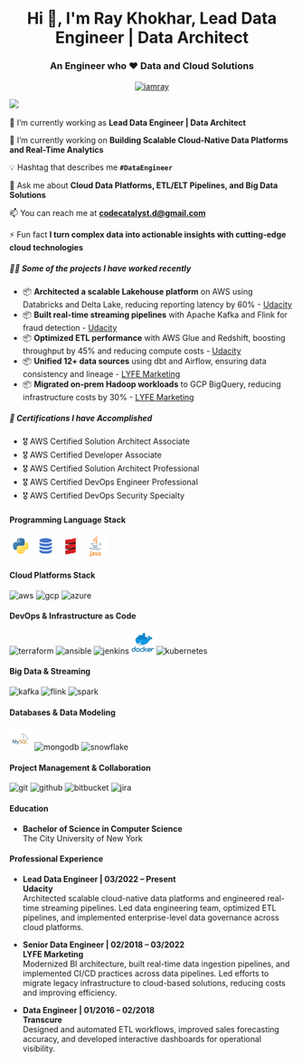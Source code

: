 <h1 align="center">Hi 👋, I'm Ray Khokhar, Lead Data Engineer | Data Architect</h1>
<h3 align="center">An Engineer who ♥ Data and Cloud Solutions</h3>

<p align="center">
  <a href="https://www.linkedin.com/in/ray-khokhar/" target="blank">
    <img align="center" src="https://cdn.jsdelivr.net/npm/simple-icons@3/icons/linkedin.svg" alt="iamray" width="22px" />
  </a>
</p>

![](https://komarev.com/ghpvc/?username=iamraykhokhar&style=flat-square&color=blue)

🏢 I’m currently working as **Lead Data Engineer | Data Architect**

🌱 I’m currently working on **Building Scalable Cloud-Native Data Platforms and Real-Time Analytics**

💡 Hashtag that describes me **`#DataEngineer`**

💬 Ask me about **Cloud Data Platforms, ETL/ELT Pipelines, and Big Data Solutions**

📫 You can reach me at **codecatalyst.d@gmail.com**

⚡ Fun fact **I turn complex data into actionable insights with cutting-edge cloud technologies**

##### 👨‍💻 Some of the projects I have worked recently

- 📦 **Architected a scalable Lakehouse platform** on AWS using Databricks and Delta Lake, reducing reporting latency by 60% - [Udacity](https://www.udacity.com/)
- 📦 **Built real-time streaming pipelines** with Apache Kafka and Flink for fraud detection - [Udacity](https://www.udacity.com/)
- 📦 **Optimized ETL performance** with AWS Glue and Redshift, boosting throughput by 45% and reducing compute costs - [Udacity](https://www.udacity.com/)
- 📦 **Unified 12+ data sources** using dbt and Airflow, ensuring data consistency and lineage - [LYFE Marketing](https://www.lyfemarketing.com/)
- 📦 **Migrated on-prem Hadoop workloads** to GCP BigQuery, reducing infrastructure costs by 30% - [LYFE Marketing](https://www.lyfemarketing.com/)

##### 🧾 Certifications I have Accomplished

- 🎖 AWS Certified Solution Architect Associate
- 🎖 AWS Certified Developer Associate
- 🎖 AWS Certified Solution Architect Professional
- 🎖 AWS Certified DevOps Engineer Professional
- 🎖 AWS Certified DevOps Security Specialty

#### Programming Language Stack
<p align="left">
  <img src="https://raw.githubusercontent.com/github/explore/80688e429a7d4ef2fca1e82350fe8e3517d3494d/topics/python/python.png" alt="python" title="python" width="40" height="40"/>
  <img src="https://raw.githubusercontent.com/github/explore/80688e429a7d4ef2fca1e82350fe8e3517d3494d/topics/sql/sql.png" alt="sql" title="sql" width="40" height="40"/>
  <img src="https://raw.githubusercontent.com/github/explore/b15b6cf1726418913aafbf337a749dded180279d/topics/scala/scala.png" alt="scala" title="scala" width="40" height="40"/>
  <img src="https://raw.githubusercontent.com/github/explore/80688e429a7d4ef2fca1e82350fe8e3517d3494d/topics/java/java.png" alt="java" title="java8" width="40" height="40"/>
</p>

#### Cloud Platforms Stack
<p align="left">
  <img src="https://www.vectorlogo.zone/logos/amazon_aws/amazon_aws-icon.svg" alt="aws" title="aws" width="40" height="40" />
  <img src="https://www.vectorlogo.zone/logos/google_cloud/google_cloud-icon.svg" alt="gcp" title="gcp" width="40" height="40" />
  <img src="https://www.vectorlogo.zone/logos/microsoft_azure/microsoft_azure-ar21.svg" alt="azure" title="azure" width="70" height="40" />
</p>

#### DevOps & Infrastructure as Code
<p align="left">
  <img src="https://www.vectorlogo.zone/logos/terraformio/terraformio-icon.svg" alt="terraform" title="terraform" width="40" height="40" />
  <img src="https://www.vectorlogo.zone/logos/ansible/ansible-icon.svg" alt="ansible" title="ansible" width="40" height="40" />
  <img src="https://www.vectorlogo.zone/logos/jenkins/jenkins-icon.svg" alt="jenkins" title="jenkins" width="40" height="40" />
  <img src="https://raw.githubusercontent.com/github/explore/80688e429a7d4ef2fca1e82350fe8e3517d3494d/topics/docker/docker.png" alt="docker" title="docker" width="40" height="40" />
  <img src="https://www.vectorlogo.zone/logos/kubernetes/kubernetes-icon.svg" alt="kubernetes" title="kubernetes" width="40" height="40" />
</p>

#### Big Data & Streaming
<p align="left">
  <img src="https://www.vectorlogo.zone/logos/apache_kafka/apache_kafka-icon.svg" alt="kafka" title="kafka" width="40" height="40" />
  <img src="https://www.vectorlogo.zone/logos/apache_flink/apache_flink-ar21.svg" alt="flink" title="flink" width="40" height="40" />
  <img src="https://www.vectorlogo.zone/logos/apache_spark/apache_spark-ar21.svg" alt="spark" title="spark" width="40" height="40" />
</p>

#### Databases & Data Modeling
<p align="left">
  <img src="https://raw.githubusercontent.com/github/explore/80688e429a7d4ef2fca1e82350fe8e3517d3494d/topics/mysql/mysql.png" alt="mysql" title="mysql" width="40" height="40"/>
  <img src="https://www.vectorlogo.zone/logos/mongodb/mongodb-icon.svg" alt="mongodb" title="mongodb" width="40" height="40"/>
  <img src="https://www.vectorlogo.zone/logos/snowflake/snowflake-icon.svg" alt="snowflake" title="snowflake" width="40" height="40"/>
</p>

#### Project Management & Collaboration
<p align="left">
  <img src="https://www.vectorlogo.zone/logos/git-scm/git-scm-icon.svg" alt="git" title="git" width="40" height="40"/>
  <img src="https://www.vectorlogo.zone/logos/github/github-icon.svg" alt="github" title="github" width="40" height="40"/>
  <img src="https://www.vectorlogo.zone/logos/bitbucket/bitbucket-icon.svg" alt="bitbucket" title="bitbucket" width="40" height="40"/>
  <img src="https://www.vectorlogo.zone/logos/atlassian_jira/atlassian_jira-icon.svg" alt="jira" title="jira" width="40" height="40"/>
</p>

#### Education
- **Bachelor of Science in Computer Science**  
  The City University of New York

#### Professional Experience
- **Lead Data Engineer | 03/2022 – Present**  
  **Udacity**  
  Architected scalable cloud-native data platforms and engineered real-time streaming pipelines. Led data engineering team, optimized ETL pipelines, and implemented enterprise-level data governance across cloud platforms.

- **Senior Data Engineer | 02/2018 – 03/2022**  
  **LYFE Marketing**  
  Modernized BI architecture, built real-time data ingestion pipelines, and implemented CI/CD practices across data pipelines. Led efforts to migrate legacy infrastructure to cloud-based solutions, reducing costs and improving efficiency.

- **Data Engineer | 01/2016 – 02/2018**  
  **Transcure**  
  Designed and automated ETL workflows, improved sales forecasting accuracy, and developed interactive dashboards for operational visibility.

